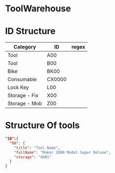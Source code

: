 # ToolWarehouse 


# ID Structure

| Category      | ID        | regex     |
| ---           | ---       | ---       |
| Tool          | A00       |           |
| Tool          | B00       |           |
| Bike          | BK00      |           |
| Consumable    | CX0000     |           |
| Lock Key      | L00       |           |
| Storage - Fix | X00       |           |
| Storage - Mob | Z00       |           |

# Structure Of tools

```JSON
"ID":{
  "00": {
    "title": "Tool Name",
    "fullName": "Maker 2000 Model Super Deluxe",
    "storage": "X001"
  }
}
```